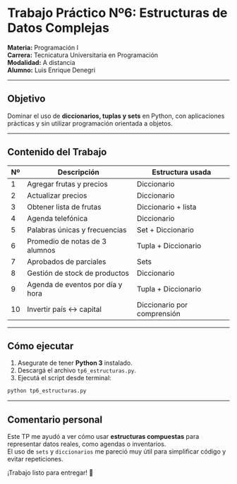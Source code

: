 # Trabajo Práctico Nº6: Estructuras de Datos Complejas

**Materia:** Programación I  
**Carrera:** Tecnicatura Universitaria en Programación  
**Modalidad:** A distancia  
**Alumno:** Luis Enrique Denegri

---

## Objetivo

Dominar el uso de **diccionarios, tuplas y sets** en Python, con aplicaciones prácticas y sin utilizar programación orientada a objetos.

---

## Contenido del Trabajo

| Nº | Descripción | Estructura usada |
|----|-------------|------------------|
| 1  | Agregar frutas y precios | Diccionario |
| 2  | Actualizar precios | Diccionario |
| 3  | Obtener lista de frutas | Diccionario + lista |
| 4  | Agenda telefónica | Diccionario |
| 5  | Palabras únicas y frecuencias | Set + Diccionario |
| 6  | Promedio de notas de 3 alumnos | Tupla + Diccionario |
| 7  | Aprobados de parciales | Sets |
| 8  | Gestión de stock de productos | Diccionario |
| 9  | Agenda de eventos por día y hora | Tupla + Diccionario |
| 10 | Invertir país ↔ capital | Diccionario por comprensión |

---

## Cómo ejecutar

1. Asegurate de tener **Python 3** instalado.  
2. Descargá el archivo `tp6_estructuras.py`.  
3. Ejecutá el script desde terminal:

```bash
python tp6_estructuras.py
```

---

## Comentario personal

Este TP me ayudó a ver cómo usar **estructuras compuestas** para representar datos reales, como agendas o inventarios.  
El uso de `sets` y `diccionarios` me pareció muy útil para simplificar código y evitar repeticiones.

¡Trabajo listo para entregar! 🚀
